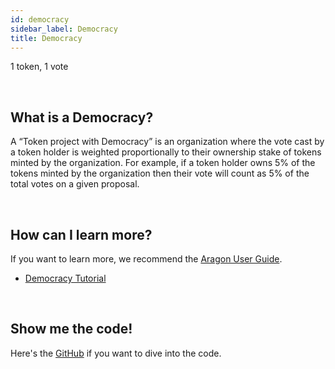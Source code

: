 ```yaml
---
id: democracy
sidebar_label: Democracy
title: Democracy
---
```


1 token, 1 vote

<br>

## What is a Democracy?

A “Token project with Democracy” is an organization where the vote cast by a token holder is weighted proportionally to their ownership stake of tokens minted by the organization. For example, if a token holder owns 5% of the tokens minted by the organization then their vote will count as 5% of the total votes on a given proposal.

<br>

## How can I learn more?

If you want to learn more, we recommend the [Aragon User Guide](https://wiki.aragon.org/tutorials/Aragon_User_Guide/).
- [Democracy Tutorial](https://wiki.aragon.org/tutorials/Aragon_User_Guide/#21-create-a-new-democracy-organization)

<br>

## Show me the code!

Here's the [GitHub](https://github.com/aragon/dao-kits/tree/master/kits/democracy) if you want to dive into the code.

<br>

